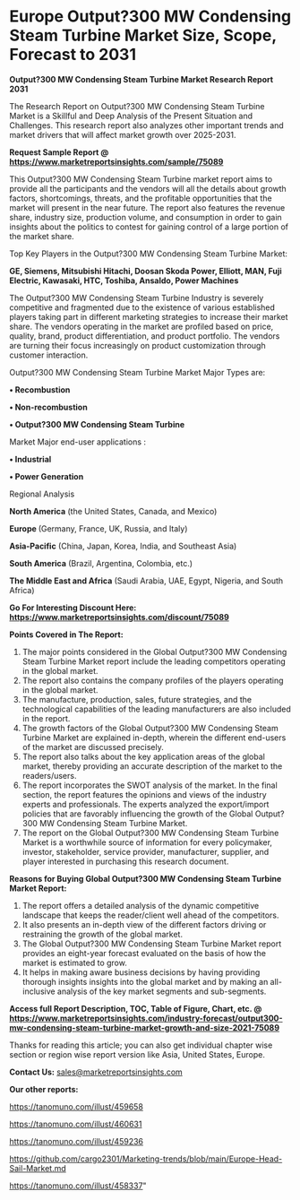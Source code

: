# Europe Output?300 MW Condensing Steam Turbine Market Size, Scope, Forecast to 2031

<strong>Output?300 MW Condensing Steam Turbine Market Research Report 2031</strong>

The Research Report on Output?300 MW Condensing Steam Turbine Market is a Skillful and Deep Analysis of the Present Situation and Challenges. This research report also analyzes other important trends and market drivers that will affect market growth over 2025-2031.

<strong>Request Sample Report @ <a href=https://www.marketreportsinsights.com/sample/75089>https://www.marketreportsinsights.com/sample/75089</a></strong>

This Output?300 MW Condensing Steam Turbine market report aims to provide all the participants and the vendors will all the details about growth factors, shortcomings, threats, and the profitable opportunities that the market will present in the near future. The report also features the revenue share, industry size, production volume, and consumption in order to gain insights about the politics to contest for gaining control of a large portion of the market share.

Top Key Players in the Output?300 MW Condensing Steam Turbine Market:

<strong>GE, Siemens, Mitsubishi Hitachi, Doosan Skoda Power, Elliott, MAN, Fuji Electric, Kawasaki, HTC, Toshiba, Ansaldo, Power Machines</strong>

The Output?300 MW Condensing Steam Turbine Industry is severely competitive and fragmented due to the existence of various established players taking part in different marketing strategies to increase their market share. The vendors operating in the market are profiled based on price, quality, brand, product differentiation, and product portfolio. The vendors are turning their focus increasingly on product customization through customer interaction.

Output?300 MW Condensing Steam Turbine Market Major Types are:

<strong>• Recombustion

• Non-recombustion

• Output?300 MW Condensing Steam Turbine</strong>

Market Major end-user applications :

<strong>• Industrial

• Power Generation</strong>

Regional Analysis

</u><strong><b>North America</b></strong> (the United States, Canada, and Mexico)

<strong><b>Europe </b></strong>(Germany, France, UK, Russia, and Italy)

<strong><b>Asia-Pacific</b></strong> (China, Japan, Korea, India, and Southeast Asia)

<strong><b>South America</b></strong> (Brazil, Argentina, Colombia, etc.)

<strong><b>The Middle East and Africa</b></strong> (Saudi Arabia, UAE, Egypt, Nigeria, and South Africa)

<strong>Go For Interesting Discount Here: <a href=https://www.marketreportsinsights.com/discount/75089>https://www.marketreportsinsights.com/discount/75089</a></strong>

<strong>Points Covered in The Report:</strong>
<ol>
  <li>The major points considered in the Global Output?300 MW Condensing Steam Turbine Market report include the leading competitors operating in the global market.</li>
  <li>The report also contains the company profiles of the players operating in the global market.</li>
  <li>The manufacture, production, sales, future strategies, and the technological capabilities of the leading manufacturers are also included in the report.</li>
  <li>The growth factors of the Global Output?300 MW Condensing Steam Turbine Market are explained in-depth, wherein the different end-users of the market are discussed precisely.</li>
  <li>The report also talks about the key application areas of the global market, thereby providing an accurate description of the market to the readers/users.</li>
  <li>The report incorporates the SWOT analysis of the market. In the final section, the report features the opinions and views of the industry experts and professionals. The experts analyzed the export/import policies that are favorably influencing the growth of the Global Output?300 MW Condensing Steam Turbine Market.</li>
  <li>The report on the Global Output?300 MW Condensing Steam Turbine Market is a worthwhile source of information for every policymaker, investor, stakeholder, service provider, manufacturer, supplier, and player interested in purchasing this research document.</li>
</ol>
<strong>Reasons for Buying Global Output?300 MW Condensing Steam Turbine Market Report:</strong>

<ol>
  <li>The report offers a detailed analysis of the dynamic competitive landscape that keeps the reader/client well ahead of the competitors.</li>
  <li>It also presents an in-depth view of the different factors driving or restraining the growth of the global market.</li>
  <li>The Global Output?300 MW Condensing Steam Turbine Market report provides an eight-year forecast evaluated on the basis of how the market is estimated to grow.</li>
  <li>It helps in making aware business decisions by having providing thorough insights insights into the global market and by making an all-inclusive analysis of the key market segments and sub-segments.</li>
</ol>
<strong>Access full Report Description, TOC, Table of Figure, Chart, etc. @ <a href=https://www.marketreportsinsights.com/industry-forecast/output300-mw-condensing-steam-turbine-market-growth-and-size-2021-75089>https://www.marketreportsinsights.com/industry-forecast/output300-mw-condensing-steam-turbine-market-growth-and-size-2021-75089</a></strong>


Thanks for reading this article; you can also get individual chapter wise section or region wise report version like Asia, United States, Europe.

<strong>Contact Us:</strong>
sales@marketreportsinsights.com

<strong>Our other reports:</strong>

<a href=https://tanomuno.com/illust/459658>https://tanomuno.com/illust/459658</a>

<a href=https://tanomuno.com/illust/460631>https://tanomuno.com/illust/460631</a>

<a href=https://tanomuno.com/illust/459236>https://tanomuno.com/illust/459236</a>

<a href=https://github.com/cargo2301/Marketing-trends/blob/main/Europe-Head-Sail-Market.md>https://github.com/cargo2301/Marketing-trends/blob/main/Europe-Head-Sail-Market.md</a>

<a href=https://tanomuno.com/illust/458337>https://tanomuno.com/illust/458337</a>"
